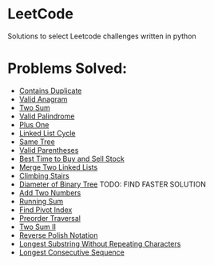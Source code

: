 # LeetCode
Solutions to select Leetcode challenges written in python

# Problems Solved:

- [Contains Duplicate](https://leetcode.com/problems/contains-duplicate)
- [Valid Anagram](https://leetcode.com/problems/valid-anagram)
- [Two Sum](https://leetcode.com/problems/two-sum)
- [Valid Palindrome](https://leetcode.com/problems/valid-palindrome)
- [Plus One](https://leetcode.com/problems/plus-one)
- [Linked List Cycle](https://leetcode.com/problems/linked-list-cycle)
- [Same Tree](https://leetcode.com/problems/same-tree)
- [Valid Parentheses](https://leetcode.com/problems/valid-parentheses)
- [Best Time to Buy and Sell Stock](https://leetcode.com/problems/best-time-to-buy-and-sell-stock)
- [Merge Two Linked Lists](https://leetcode.com/problems/merge-two-sorted-lists/submissions)
- [Climbing Stairs](https://leetcode.com/problems/climbing-stairs)
- [Diameter of Binary Tree](https://leetcode.com/problems/diameter-of-binary-tree) TODO: FIND FASTER SOLUTION
- [Add Two Numbers](https://leetcode.com/problems/add-two-numbers)
- [Running Sum](https://leetcode.com/problems/running-sum-of-1d-array)
- [Find Pivot Index](https://leetcode.com/problems/find-pivot-index)
- [Preorder Traversal](https://leetcode.com/problems/binary-tree-preorder-traversal)
- [Two Sum II](https://leetcode.com/problems/two-sum-ii-input-array-is-sorted)
- [Reverse Polish Notation](https://leetcode.com/problems/evaluate-reverse-polish-notation)
- [Longest Substring Without Repeating Characters](https://leetcode.com/problems/longest-substring-without-repeating-characters)
- [Longest Consecutive Sequence](https://leetcode.com/problems/longest-consecutive-sequence)
